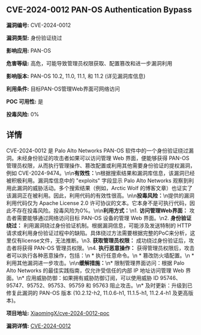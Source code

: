 ## CVE-2024-0012 PAN-OS Authentication Bypass

**漏洞编号:** CVE-2024-0012

**漏洞类型:** 身份验证绕过

**影响应用:** PAN-OS

**危害等级:** 高危，可能导致管理员权限获取、配置篡改和进一步漏洞利用

**影响版本:** PAN-OS 10.2, 11.0, 11.1, 和 11.2 (详见漏洞库信息)

**利用条件:** 目标PAN-OS管理Web界面可网络访问

**POC 可用性:** 是

**投毒风险:** 0%

## 详情

CVE-2024-0012 是 Palo Alto Networks PAN-OS 软件中的一个身份验证绕过漏洞。未经身份验证的攻击者如果可以访问管理 Web 界面，便能够获得 PAN-OS 管理员权限，从而执行管理操作、篡改配置或利用其他需要身份验证的提权漏洞，例如 CVE-2024-9474。\n\n**有效性：**\n根据搜索结果和漏洞库信息，该漏洞已经被积极利用。漏洞库信息中的 "exploits" 字段显示 Palo Alto Networks 观察到利用此漏洞的威胁活动。多个搜索结果（例如，Arctic Wolf 的博客文章）也证实了该漏洞正在被利用。因此，利用代码的有效性很高。\n\n**投毒风险：**\n提供的漏洞利用代码仅为 Apache License 2.0 许可协议的文本。它本身不是可执行代码，因此不存在投毒风险。投毒风险为0%。\n\n**利用方式：**\n1.  **访问管理Web界面：** 攻击者需要能够通过网络访问目标 PAN-OS 设备的管理 Web 界面。\n2.  **身份验证绕过：** 利用漏洞绕过身份验证机制。根据漏洞信息，可能涉及发送特制的 HTTP 请求或利用身份验证过程中的缺陷。具体绕过方法需要根据完整的PoC来分析，这里仅有license文件，无法推断。\n3.  **获取管理员权限：** 成功绕过身份验证后，攻击者将获得 PAN-OS 管理员权限。\n4.  **执行恶意操作：** 获得管理员权限后，攻击者可以执行各种恶意操作，包括：\n    *   执行任意命令。\n    *   篡改防火墙配置。\n    *   利用其他漏洞进一步攻击。\n\n**缓解措施：**\n*   限制管理界面访问：根据 Palo Alto Networks 的最佳实践指南，仅允许受信任的内部 IP 地址访问管理 Web 界面。\n*   应用威胁防御：如果拥有威胁防御订阅，可以使用威胁 ID 95746、95747、95752、95753、95759 和 95763 阻止攻击。\n*   及时更新：升级到已修复此漏洞的 PAN-OS 版本 (10.2.12-h2, 11.0.6-h1, 11.1.5-h1, 11.2.4-h1 及更高版本)。

**项目地址:** [XiaomingX/cve-2024-0012-poc](https://github.com/XiaomingX/cve-2024-0012-poc)

**漏洞详情:** [CVE-2024-0012](https://nvd.nist.gov/vuln/detail/CVE-2024-0012)